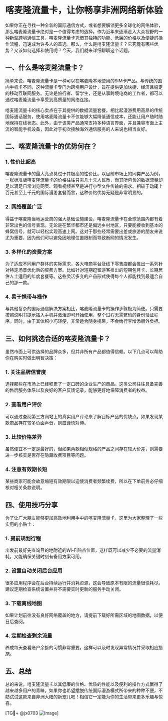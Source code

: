 # 喀麦隆流量卡，让你畅享非洲网络新体验

如果你正在寻找一种全新的国际通信方式，或者想要解锁更多全球化的网络体验，那么喀麦隆流量卡绝对是一个值得考虑的选择。作为近年来逐渐走入大众视野的一种新型跨境通信工具，喀麦隆流量卡凭借其独特的功能、低廉的价格以及便捷的操作流程，迅速成为许多人的首选。那么，什么是喀麦隆流量卡？它究竟有哪些优势？又该如何选择和使用呢？今天，我们就来详细聊聊这个话题。

## 一、什么是喀麦隆流量卡？

简单来说，喀麦隆流量卡是一种可以在喀麦隆本地使用的SIM卡产品。与传统的国内手机卡不同，这种流量卡专门为跨境用户设计，旨在提供更加快捷、经济且稳定的移动互联网服务。无论是旅行者、留学生，还是从事跨境电商的工作者，都可以通过喀麦隆流量卡享受到高质量的网络连接。

喀麦隆流量卡的核心卖点在于其提供的数据流量套餐。相比起漫游费用高昂的传统国际通话服务，使用喀麦隆流量卡不仅能够大幅降低通信成本，还能让用户随时随地保持在线状态。此外，由于该类产品通常支持多种语言界面，并且兼容市面上主流的智能手机设备，因此对于初次接触海外通信服务的人来说也相当友好。

## 二、喀麦隆流量卡的优势何在？

### 1. 性价比超高
喀麦隆流量卡的最大亮点莫过于其极高的性价比。以目前市场上的同类产品为例，一张标准版喀麦隆流量卡的价格往往只需几十元人民币，而其所包含的数据流量却足以满足日常浏览网页、观看视频甚至是进行小型文件传输的需求。相较于动辄上百元甚至上千元的国际漫游套餐而言，这种价格优势无疑是非常明显的。

### 2. 网络覆盖广泛
得益于喀麦隆当地运营商的强大基础设施建设，喀麦隆流量卡在全球范围内都有着非常出色的信号表现。无论是在繁华都市还是偏远乡村地区，只要能接收到基本的蜂窝信号，就可以轻松实现高速上网。这对于那些经常需要出差或旅游的朋友来说尤为重要，因为他们可以避免因地理位置限制而导致断网的情况发生。

### 3. 多样化的资费方案
为了适应不同用户群体的实际需求，各大电商平台及线下零售店都会推出一系列针对特定场景优化后的资费方案。比如针对短期逗留游客推出的短期包月卡、长期居住人士适用的年度套餐等。这些灵活多变的产品形式使得每个人都能找到最适合自己的那一款。

### 4. 易于携带与操作
与其他复杂的国际通信解决方案相比，喀麦隆流量卡的操作步骤极为简便。只需要按照说明书提示插入手机并激活即可开始使用，整个过程无需繁琐的身份验证程序。同时，由于其体积小巧轻便，非常适合随身携带，不会给行李增添额外负担。

## 三、如何挑选合适的喀麦隆流量卡？

虽然市面上可供选择的品牌众多，但并非所有产品都值得信赖。以下几点可以帮助你在购买时做出明智决策：

### 1. 关注品牌信誉度
选择那些在市场上已经积累了一定口碑的企业生产的商品。这类公司往往具备完善的售后服务体系以及良好的客户反馈记录，能够更好地保障消费者的权益。

### 2. 查看用户评价
可以通过查阅第三方网站上的真实用户评论来了解目标产品的优缺点。如果发现某款商品存在较多负面声音，则应谨慎对待。

### 3. 比较价格差异
虽然便宜不一定是最好的，但如果两款相似规格的产品之间存在较大价差，则需要进一步核实是否存在隐藏收费项目等问题。

### 4. 注意有效期长短
某些商家可能会故意缩短有效期限以迫使消费者频繁续费，所以在下单前务必仔细核对相关条款说明。

## 四、使用技巧分享

为了让广大朋友能够更加高效地利用手中的喀麦隆流量卡，这里为大家整理了一些实用的小贴士：

### 1. 提前规划行程
出发前最好先查询目的地附近的Wi-Fi热点位置，这样既可以减少不必要的流量消耗，又能确保关键时刻有备用方案可用。

### 2. 设置自动关闭后台应用
很多应用程序会在后台持续运行并消耗资源，这会导致原本有限的流量很快耗尽。建议定期检查系统设置并将不需要实时更新的服务手动关闭。

### 3. 下载离线地图
如果计划前往没有良好网络覆盖的地方，请提前下载好所需区域的地图数据，以便日后查阅。

### 4. 定期检查剩余流量
养成每天查看账户余额的习惯非常重要，这样可以及时发现异常情况并采取相应措施。

## 五、总结

总的来说，喀麦隆流量卡以其低廉的价格、优质的性能以及便利的操作方式赢得了越来越多用户的青睐。如果你也希望摆脱传统国际漫游模式所带来的种种不便，不妨试试这款来自非洲大陆的新宠儿吧！相信它一定能为你的生活带来更多乐趣与惊喜。

[TG💪+ @jx0703 ![Image](https://github.com/user-attachments/assets/dbca1d08-cadb-493c-b0ec-ad6f7a83f270)]